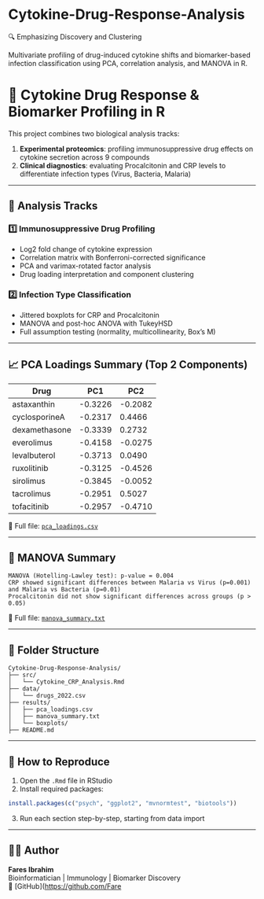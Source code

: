 # Cytokine-Drug-Response-Analysis
🔍 Emphasizing Discovery and Clustering 

Multivariate profiling of drug-induced cytokine shifts and biomarker-based infection classification using PCA, correlation analysis, and MANOVA in R.

# 🧬 Cytokine Drug Response & Biomarker Profiling in R

This project combines two biological analysis tracks:

1. **Experimental proteomics**: profiling immunosuppressive drug effects on cytokine secretion across 9 compounds  
2. **Clinical diagnostics**: evaluating Procalcitonin and CRP levels to differentiate infection types (Virus, Bacteria, Malaria)

---

## 🧠 Analysis Tracks

### 1️⃣ Immunosuppressive Drug Profiling
- Log2 fold change of cytokine expression
- Correlation matrix with Bonferroni-corrected significance
- PCA and varimax-rotated factor analysis
- Drug loading interpretation and component clustering

### 2️⃣ Infection Type Classification
- Jittered boxplots for CRP and Procalcitonin
- MANOVA and post-hoc ANOVA with TukeyHSD
- Full assumption testing (normality, multicollinearity, Box’s M)

---

## 📈 PCA Loadings Summary (Top 2 Components)

| Drug          | PC1     | PC2     |
|---------------|---------|---------|
| astaxanthin   | -0.3226 | -0.2082 |
| cyclosporineA | -0.2317 |  0.4466 |
| dexamethasone | -0.3339 |  0.2732 |
| everolimus    | -0.4158 | -0.0275 |
| levalbuterol  | -0.3713 |  0.0490 |
| ruxolitinib   | -0.3125 | -0.4526 |
| sirolimus     | -0.3845 | -0.0052 |
| tacrolimus    | -0.2951 |  0.5027 |
| tofacitinib   | -0.2957 | -0.4710 |


📄 Full file: [`pca_loadings.csv`](results/pca_loadings.csv)

---

## 🔬 MANOVA Summary

```
MANOVA (Hotelling-Lawley test): p-value = 0.004
CRP showed significant differences between Malaria vs Virus (p=0.001) and Malaria vs Bacteria (p=0.01)
Procalcitonin did not show significant differences across groups (p > 0.05)

```

📄 Full file: [`manova_summary.txt`](results/manova_summary.txt)

---

## 📂 Folder Structure

```
Cytokine-Drug-Response-Analysis/
├── src/
│   └── Cytokine_CRP_Analysis.Rmd
├── data/
│   └── drugs_2022.csv
├── results/
│   ├── pca_loadings.csv
│   ├── manova_summary.txt
│   └── boxplots/
├── README.md
```

---

## 🚀 How to Reproduce

1. Open the `.Rmd` file in RStudio  
2. Install required packages:
```r
install.packages(c("psych", "ggplot2", "mvnormtest", "biotools"))
```
3. Run each section step-by-step, starting from data import

---

## 👨‍💻 Author

**Fares Ibrahim**  
Bioinformatician | Immunology | Biomarker Discovery  
🔗 [GitHub](https://github.com/Fare
